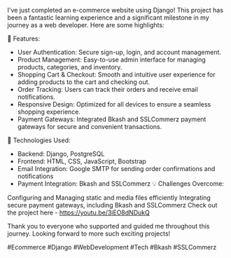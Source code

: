 I've just completed  an e-commerce website using Django! This project has been a fantastic learning experience and a significant milestone in my journey as a web developer. Here are some highlights:

🌟 Features:

* User Authentication: Secure sign-up, login, and account management.
* Product Management: Easy-to-use admin interface for managing products, categories, and inventory.
* Shopping Cart & Checkout: Smooth and intuitive user experience for adding products to the cart and checking out.
* Order Tracking: Users can track their orders and receive email notifications.
* Responsive Design: Optimized for all devices to ensure a seamless shopping experience.
* Payment Gateways: Integrated Bkash and SSLCommerz payment gateways for secure and convenient transactions.
  
🔧 Technologies Used:

* Backend: Django, PostgreSQL
* Frontend: HTML, CSS, JavaScript, Bootstrap
* Email Integration: Google SMTP for sending order confirmations and notifications
* Payment Integration: Bkash and SSLCommerz
💡 Challenges Overcome:

Configuring and Managing static and media files efficiently
Integrating secure payment gateways, including Bkash and SSLCommerz
Check out the project here - https://youtu.be/3iEO8dNDukQ

Thank you to everyone who supported and guided me throughout this journey. Looking forward to more such exciting projects!

#Ecommerce #Django #WebDevelopment #Tech #Bkash #SSLCommerz
